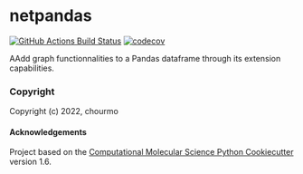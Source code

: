 netpandas
==============================
[//]: # (Badges)
[![GitHub Actions Build Status](https://github.com/REPLACE_WITH_OWNER_ACCOUNT/netpandas/workflows/CI/badge.svg)](https://github.com/REPLACE_WITH_OWNER_ACCOUNT/netpandas/actions?query=workflow%3ACI)
[![codecov](https://codecov.io/gh/REPLACE_WITH_OWNER_ACCOUNT/netpandas/branch/master/graph/badge.svg)](https://codecov.io/gh/REPLACE_WITH_OWNER_ACCOUNT/netpandas/branch/master)


AAdd graph functionnalities to a Pandas dataframe through its extension capabilities.

### Copyright

Copyright (c) 2022, chourmo


#### Acknowledgements
 
Project based on the 
[Computational Molecular Science Python Cookiecutter](https://github.com/molssi/cookiecutter-cms) version 1.6.
